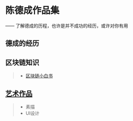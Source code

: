# 陈德成作品集
—— 了解德成的历程，也许是并不成功的经历，或许对你有用

## 德成的经历

## 区块链知识
> * [区块链小白书](https://blockchainbook.top)

## [艺术作品](https://decheng.art)
> * 素描
> * UI设计
